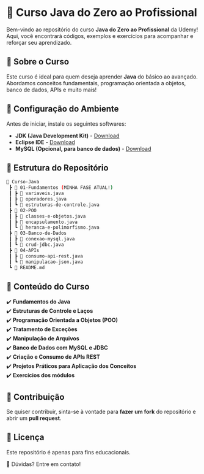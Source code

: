 # 🚀 Curso Java do Zero ao Profissional

Bem-vindo ao repositório do curso **Java do Zero ao Profissional** da Udemy! Aqui, você encontrará códigos, exemplos e exercícios para acompanhar e reforçar seu aprendizado.

## 📖 Sobre o Curso

Este curso é ideal para quem deseja aprender **Java** do básico ao avançado. Abordamos conceitos fundamentais, programação orientada a objetos, banco de dados, APIs e muito mais!

## 🔧 Configuração do Ambiente

Antes de iniciar, instale os seguintes softwares:

- **JDK (Java Development Kit)** - [Download](https://www.oracle.com/java/technologies/javase-downloads.html)
- **Eclipse IDE** - [Download](https://www.eclipse.org/downloads/)
- **MySQL (Opcional, para banco de dados)** - [Download](https://dev.mysql.com/downloads/installer/)

## 📂 Estrutura do Repositório

```bash
📂 Curso-Java
 ┣ 📂 01-Fundamentos (MINHA FASE ATUAL!)
 ┃ ┣ 📜 variaveis.java
 ┃ ┣ 📜 operadores.java
 ┃ ┗ 📜 estruturas-de-controle.java
 ┣ 📂 02-POO
 ┃ ┣ 📜 classes-e-objetos.java
 ┃ ┣ 📜 encapsulamento.java
 ┃ ┗ 📜 heranca-e-polimorfismo.java
 ┣ 📂 03-Banco-de-Dados
 ┃ ┣ 📜 conexao-mysql.java
 ┃ ┗ 📜 crud-jdbc.java
 ┣ 📂 04-APIs
 ┃ ┣ 📜 consumo-api-rest.java
 ┃ ┗ 📜 manipulacao-json.java
 ┗ 📜 README.md
```


## 📌 Conteúdo do Curso

✔️ **Fundamentos do Java**  
✔️ **Estruturas de Controle e Laços**  
✔️ **Programação Orientada a Objetos (POO)**  
✔️ **Tratamento de Exceções**  
✔️ **Manipulação de Arquivos**  
✔️ **Banco de Dados com MySQL e JDBC**  
✔️ **Criação e Consumo de APIs REST**  
✔️ **Projetos Práticos para Aplicação dos Conceitos**  
✔️ **Exercícios dos módulos**  

## 🤝 Contribuição

Se quiser contribuir, sinta-se à vontade para **fazer um fork** do repositório e abrir um **pull request**.  

## 📜 Licença

Este repositório é apenas para fins educacionais.  

📩 Dúvidas? Entre em contato!  
